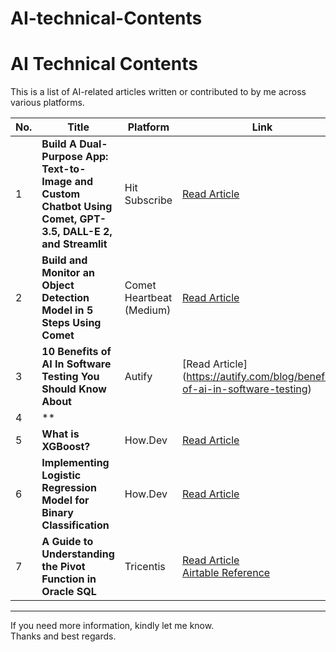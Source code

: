 # AI-technical-Contents
# AI Technical Contents

This is a list of AI-related articles written or contributed to by me across various platforms.

| No. | Title | Platform | Link |
|-----|--------|-----------|------|
| 1 | **Build A Dual-Purpose App: Text-to-Image and Custom Chatbot Using Comet, GPT-3.5, DALL-E 2, and Streamlit** | Hit Subscribe | [Read Article](https://www.hitsubscribe.com/build-a-dual-purpose-app-text-to-image-and-custom-chatbot-using-comet-gpt-3-5-dall-e-2-and-streamlit/) |
| 2 | **Build and Monitor an Object Detection Model in 5 Steps Using Comet** | Comet Heartbeat (Medium) | [Read Article](https://heartbeat.comet.ml/build-and-monitor-an-object-detection-model-in-5-steps-using-comet-6b2ca1fb8bbf) |
| 3 |**10 Benefits of AI In Software Testing You Should Know About**| Autify |  [Read Article] (https://autify.com/blog/benefits-of-ai-in-software-testing)|
| 4 |**|||
| 5 | **What is XGBoost?** | How.Dev | [Read Article](https://how.dev/answers/what-is-xgboost) |
| 6 | **Implementing Logistic Regression Model for Binary Classification** | How.Dev | [Read Article](https://how.dev/answers/implementing-logistic-regression-model-for-binary-classification) |
| 7 | **A Guide to Understanding the Pivot Function in Oracle SQL** | Tricentis | [Read Article](https://www.tricentis.com/learn/a-guide-to-understanding-the-pivot-function-in-oracle-sql) <br> [Airtable Reference](https://airtable.com/apphVYOfk6DIFiDPA/shrna6f1OyM7o2nWz/tblBqzxodyyXPO0Ef/viw5YoU4M4Toip0vW/recUDvQ7h7JXSKDGh) |

---

If you need more information, kindly let me know.  
Thanks and best regards.
